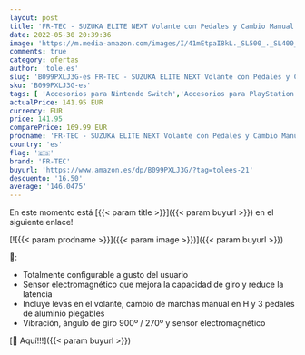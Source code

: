 ```yaml
---
layout: post
title: 'FR-TEC - SUZUKA ELITE NEXT Volante con Pedales y Cambio Manual  Series X  Playstation 4  Xbox One  Playstation 3  Switch y PC   Xbox Series X '
date: 2022-05-30 20:39:36
image: 'https://m.media-amazon.com/images/I/41mEtpaI8kL._SL500_._SL400_.jpg'
comments: true
category: ofertas
author: 'tole.es'
slug: 'B099PXLJ3G-es FR-TEC - SUZUKA ELITE NEXT Volante con Pedales y Cambio...'
sku: 'B099PXLJ3G-es'
tags: [ 'Accesorios para Nintendo Switch','Accesorios para PlayStation 3','Accesorios para PlayStation 4','Accesorios para Xbox One','Accesorios para Xbox Series X y S','Hardware y juegos para Nintendo Switch','Hardware y juegos para PlayStation 3','Hardware y juegos para PlayStation 4','Hardware y juegos para Xbox One','Hardware y juegos para Xbox Series X y S','Mandos para Nintendo Switch','Mandos y controles para PlayStation 3','Mandos y controles para PlayStation 4','Mandos y controles para Xbox One','Mandos y controles para Xbox Series X y S','Sistemas heredados','Sistemas heredados de PlayStation','Videojuegos','fr-tec','playstation','xbox','🇪🇸', ]
actualPrice: 141.95 EUR
currency: EUR
price: 141.95
comparePrice: 169.99 EUR
prodname: 'FR-TEC - SUZUKA ELITE NEXT Volante con Pedales y Cambio Manual  Series X  Playstation 4  Xbox One  Playstation 3  Switch y PC   Xbox Series X '
country: 'es'
flag: '🇪🇸'
brand: 'FR-TEC'
buyurl: 'https://www.amazon.es/dp/B099PXLJ3G/?tag=tolees-21'
descuento: '16.50'
average: '146.0475'
---
```


En este momento está [{{< param title >}}]({{< param buyurl >}}) en el siguiente enlace!

[![{{< param prodname >}}]({{< param image >}})]({{< param buyurl >}})

🔎:

- Totalmente configurable a gusto del usuario
- Sensor electromagnético que mejora la capacidad de giro y reduce la latencia
- Incluye levas en el volante, cambio de marchas manual en H y 3 pedales de aluminio plegables
- Vibración, ángulo de giro 900º / 270º y sensor electromagnético

[🛒 Aquí!!!]({{< param buyurl >}})

